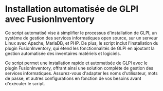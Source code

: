 # Installation automatisée de GLPI avec FusionInventory

Ce script automatisé vise à simplifier le processus d'installation de GLPI, un système de gestion des services informatiques open source, sur un serveur Linux avec Apache, MariaDB, et PHP. De plus, le script inclut l'installation du plugin FusionInventory, qui étend les fonctionnalités de GLPI en ajoutant la gestion automatisée des inventaires matériels et logiciels.

Ce script permet une installation rapide et automatisée de GLPI avec le plugin FusionInventory, offrant ainsi une solution complète de gestion des services informatiques. Assurez-vous d'adapter les noms d'utilisateur, mots de passe, et autres configurations en fonction de vos besoins avant d'exécuter le script.
